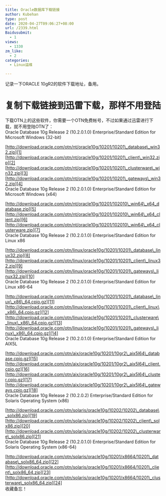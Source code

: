 ```yaml
---
title: Oracle数据库下载链接
author: Kubehan
type: post
date: 2020-04-27T09:06:27+08:00
url: /2339.html
Baidusubmit:
  - 1
views:
  - 1330
zm_like:
  - 2
categories:
  - Linux运维

---
```

记录一下ORACLE 10gR2的软件下载地址，备用。

# 复制下载链接到迅雷下载，那样不用登陆

下载OTN上的这些软件，你需要一个OTN免费帐号，不过如果通过迅雷进行下载，就不用登陆OTN了：  
Oracle Database 10g Release 2 (10.2.0.1.0) Enterprise/Standard Edition for Microsoft Windows (32-bit)

[http://download.oracle.com/otn/nt/oracle10g/10201/10201\_database\_win32.zip][1]  
[http://download.oracle.com/otn/nt/oracle10g/10201/10201\_client\_win32.zip][2]  
[http://download.oracle.com/otn/nt/oracle10g/10201/10201\_clusterware\_win32.zip][3]  
[http://download.oracle.com/otn/nt/oracle10g/10201/10201\_gateways\_win32.zip][4]  
Oracle Database 10g Release 2 (10.2.0.1.0) Enterprise/Standard Edition for Microsoft Windows (x64)

[http://download.oracle.com/otn/nt/oracle10g/10201/102010\_win64\_x64_database.zip][5]  
[http://download.oracle.com/otn/nt/oracle10g/10201/102010\_win64\_x64_client.zip][6]  
[http://download.oracle.com/otn/nt/oracle10g/10201/102010\_win64\_x64_clusterware.zip][7]  
Oracle Database 10g Release 2 (10.2.0.1.0) Enterprise/Standard Edition for Linux x86

[http://download.oracle.com/otn/linux/oracle10g/10201/10201\_database\_linux32.zip][8]  
[http://download.oracle.com/otn/linux/oracle10g/10201/10201\_client\_linux32.zip][9]  
[http://download.oracle.com/otn/linux/oracle10g/10201/10201\_gateways\_linux32.zip][10]  
Oracle Database 10g Release 2 (10.2.0.1.0) Enterprise/Standard Edition for Linux x86-64

[http://download.oracle.com/otn/linux/oracle10g/10201/10201\_database\_linux\_x86\_64.cpio.gz][11]  
[http://download.oracle.com/otn/linux/oracle10g/10201/10201\_client\_linux\_x86\_64.cpio.gz][12]  
[http://download.oracle.com/otn/linux/oracle10g/10201/10201\_clusterware\_linux\_x86\_64.cpio.gz][13]  
[http://download.oracle.com/otn/linux/oracle10g/10201/10201\_gateways\_linux\_x86\_64.cpio.gz][14]  
Oracle Database 10g Release 2 (10.2.0.1.0) Enterprise/Standard Edition for AIX5L

[http://download.oracle.com/otn/aix/oracle10g/10201/10gr2\_aix5l64\_database.cpio.gz][15]  
[http://download.oracle.com/otn/aix/oracle10g/10201/10gr2\_aix5l64\_client.cpio.gz][16]  
[http://download.oracle.com/otn/aix/oracle10g/10201/10gr2\_aix5l64\_cluster.cpio.gz][17]  
[http://download.oracle.com/otn/aix/oracle10g/10201/10gr2\_aix5l64\_gateways.cpio.gz][18]  
Oracle Database 10g Release 2 (10.2.0.2) Enterprise/Standard Edition for Solaris Operating System (x86)

[http://download.oracle.com/otn/solaris/oracle10g/10202/10202\_database\_solx86.zip][19]  
[http://download.oracle.com/otn/solaris/oracle10g/10202/10202\_client\_solx86.zip][20]  
[http://download.oracle.com/otn/solaris/oracle10g/10202/10202\_clusterware\_solx86.zip][21]  
Oracle Database 10g Release 2 (10.2.0.1.0) Enterprise/Standard Edition for Solaris Operating System (x86-64)

[http://download.oracle.com/otn/solaris/oracle10g/10201/x8664/10201\_database\_solx86_64.zip][22]  
[http://download.oracle.com/otn/solaris/oracle10g/10201/x8664/10201\_client\_solx86_64.zip][23]  
[http://download.oracle.com/otn/solaris/oracle10g/10201/x8664/10201\_clusterware\_solx86_64.zip][24]  
收藏备忘！

 [1]: http://download.oracle.com/otn/nt/oracle10g/10201/10201_database_win32.zip
 [2]: http://download.oracle.com/otn/nt/oracle10g/10201/10201_client_win32.zip
 [3]: http://download.oracle.com/otn/nt/oracle10g/10201/10201_clusterware_win32.zip
 [4]: http://download.oracle.com/otn/nt/oracle10g/10201/10201_gateways_win32.zip
 [5]: http://download.oracle.com/otn/nt/oracle10g/10201/102010_win64_x64_database.zip
 [6]: http://download.oracle.com/otn/nt/oracle10g/10201/102010_win64_x64_client.zip
 [7]: http://download.oracle.com/otn/nt/oracle10g/10201/102010_win64_x64_clusterware.zip
 [8]: http://download.oracle.com/otn/linux/oracle10g/10201/10201_database_linux32.zip
 [9]: http://download.oracle.com/otn/linux/oracle10g/10201/10201_client_linux32.zip
 [10]: http://download.oracle.com/otn/linux/oracle10g/10201/10201_gateways_linux32.zip
 [11]: http://download.oracle.com/otn/linux/oracle10g/10201/10201_database_linux_x86_64.cpio.gz
 [12]: http://download.oracle.com/otn/linux/oracle10g/10201/10201_client_linux_x86_64.cpio.gz
 [13]: http://download.oracle.com/otn/linux/oracle10g/10201/10201_clusterware_linux_x86_64.cpio.gz
 [14]: http://download.oracle.com/otn/linux/oracle10g/10201/10201_gateways_linux_x86_64.cpio.gz
 [15]: http://download.oracle.com/otn/aix/oracle10g/10201/10gr2_aix5l64_database.cpio.gz
 [16]: http://download.oracle.com/otn/aix/oracle10g/10201/10gr2_aix5l64_client.cpio.gz
 [17]: http://download.oracle.com/otn/aix/oracle10g/10201/10gr2_aix5l64_cluster.cpio.gz
 [18]: http://download.oracle.com/otn/aix/oracle10g/10201/10gr2_aix5l64_gateways.cpio.gz
 [19]: http://download.oracle.com/otn/solaris/oracle10g/10202/10202_database_solx86.zip
 [20]: http://download.oracle.com/otn/solaris/oracle10g/10202/10202_client_solx86.zip
 [21]: http://download.oracle.com/otn/solaris/oracle10g/10202/10202_clusterware_solx86.zip
 [22]: http://download.oracle.com/otn/solaris/oracle10g/10201/x8664/10201_database_solx86_64.zip
 [23]: http://download.oracle.com/otn/solaris/oracle10g/10201/x8664/10201_client_solx86_64.zip
 [24]: http://download.oracle.com/otn/solaris/oracle10g/10201/x8664/10201_clusterware_solx86_64.zip